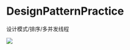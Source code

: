 # DesignPatternPractice
设计模式/排序/多并发线程

![](https://upload-images.jianshu.io/upload_images/196518-584a80a392639ce7.jpg?imageMogr2/auto-orient/strip%7CimageView2/2/w/630/format/webp)
